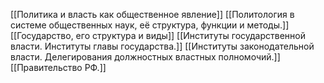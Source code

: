 [[Политика и власть как общественное явление]]
[[Политология в системе общественных наук, её структура, функции и методы.]]
[[Государство, его структура и виды]]
[[Институты государственной власти. Институты главы государства.]]
[[Институты законодательной власти. Делегирования должностных властных полномочий.]]
[[Правительство РФ.]]